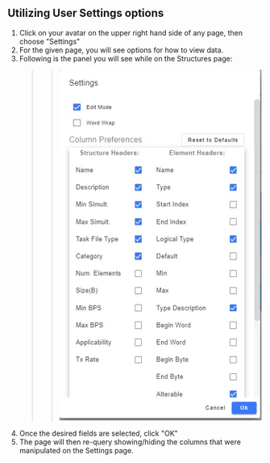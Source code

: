 ## Utilizing User Settings options

1. Click on your avatar on the upper right hand side of any page, then choose "Settings"
2. For the given page, you will see options for how to view data.
3. Following is the panel you will see while on the Structures page:
   > > ![settings3](/docs/mim/images/settings3.jpg)
4. Once the desired fields are selected, click "OK"
5. The page will then re-query showing/hiding the columns that were manipulated on the Settings page.
